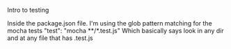 Intro to testing

Inside the package.json file. I'm using the glob pattern matching for the mocha tests
 "test": "mocha **/*.test.js"
 Which basically says look in any dir and at any file that has .test.js